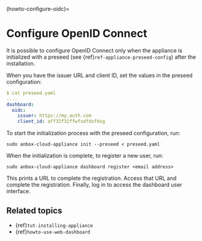 (howto-configure-oidc)=
# Configure OpenID Connect

It is possible to configure OpenID Connect only when the appliance is initialized with a preseed (see {ref}`ref-appliance-preseed-config`) after the installation.

When you have the issuer URL and client ID, set the values in the preseed configuration:

```yaml
$ cat preseed.yaml
....
dashboard:
  oidc:
    issuer: https://my.auth.com
    client_id: aff32f32ffwfsdfdsfdsg
```

To start the initialization process with the preseed configuration, run:

    sudo anbox-cloud-appliance init --preseed < preseed.yaml

When the initialization is complete, to register a new user, run:

    sudo anbox-cloud-appliance dashboard register <email address>

This prints a URL to complete the registration. Access that URL and complete the registration. Finally, log in to access the dashboard user interface.

## Related topics

* {ref}`tut-installing-appliance`
* {ref}`howto-use-web-dashboard`